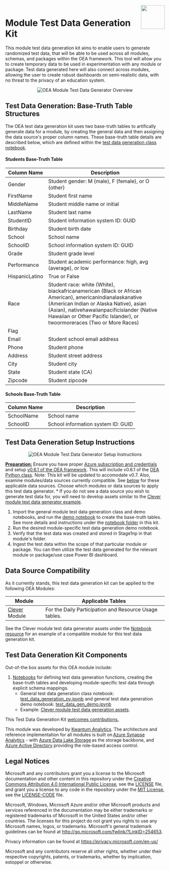 <img align="right" height="75" src="https://github.com/microsoft/OpenEduAnalytics/blob/main/docs/pics/oea-logo-nobg.png">

# Module Test Data Generation Kit

This module test data generation kit aims to enable users to generate randomized test data, that will be able to be used across all modules, schemas, and packages within the OEA framework. This tool will allow you to create temporary data to be used in experimentation with any module or package. Test data generated here will also connect across modules, allowing the user to create robust dashboards on semi-realistic data, with no threat to the privacy of an education system.

<p align="center">
  <img src="https://github.com/cstohlmann/OpenEduAnalytics/blob/main/modules/module_test_data_generation_kit/docs/images/module_test_data_gen_overview.png" alt="OEA Module Test Data Generator Overview"/>
</p>

## Test Data Generation: Base-Truth Table Structures

The OEA test data generation kit uses two base-truth tables to artifically generate data for a module, by creating the general data and then assigning the data source's proper column names. These base-truth table details are described below, which are defined within the [test data generation class notebook](https://github.com/microsoft/OpenEduAnalytics/blob/main/modules/module_test_data_generation_kit/notebook/test_data_generation_py.ipynb).

#### Students Base-Truth Table

| Column Name | Description |
|-----------|---------------|
|Gender     |Student gender: M (male), F (female), or O (other) |
|FirstName  |Student first name       |
|MiddleName |Student middle name or initial         |
|LastName   |Student last name         |
|StudentID  |Student information system ID: GUID|
|Birthday   |Student birth date |
|School     |School name |
|SchoolID   |School information system ID: GUID|
|Grade      |Student grade level |
|Performance|Student academic performance: high, avg (average), or low |
|HispanicLatino|True or False |
|Race       |Student race: white (White), blackafricanamerican (Black or African American), americanindianalaskanative (American Indian or Alaska Native), asian (Asian), nativehawaiianpacificislander (Native Hawaiian or Other Pacific Islander), or twoormoreraces (Two or More Races)|
|Flag       | |
|Email      |Student school email address |
|Phone      |Student phone |
|Address    |Student street address |
|City       |Student city |
|State      |Student state (CA) |
|Zipcode    |Student zipcode |

#### Schools Base-Truth Table

|Column Name|Description    |
|-----------|---------------|
|SchoolName |School name |
|SchoolID   |School information system ID: GUID|

## Test Data Generation Setup Instructions

<p align="center">
  <img src="https://github.com/cstohlmann/OpenEduAnalytics/blob/main/modules/module_test_data_generation_kit/docs/images/module_test_data_gen_setup_visual.png" alt="OEA Module Test Data Generator Setup Instructions"/>
</p>

<ins><strong>Preparation:</ins></strong> Ensure you have proper [Azure subscription and credentials](https://github.com/microsoft/OpenEduAnalytics/tree/main/framework) and setup [v0.6.1 of the OEA framework](https://github.com/microsoft/OpenEduAnalytics/tree/main/framework#setup-of-framework-assets). This will include v0.6.1 of the [OEA Python class](https://github.com/microsoft/OpenEduAnalytics/blob/main/framework/synapse/notebook/OEA_py.ipynb). Note: This kit will be updated to accomodate v0.7. 
Also, examine modules/data sources currently compatible. See [below](https://github.com/microsoft/OpenEduAnalytics/tree/main/modules/module_test_data_generation_kit#data-source-compatibility) for these applicable data sources. Choose which modules or data sources to apply this test data generator.
    * If you do not see a data source you wish to generate test data for, you will need to develop assets similar to the [Clever module test data generator example](https://github.com/microsoft/OpenEduAnalytics/tree/main/modules/module_test_data_generation_kit/notebook/Clever_module).

1. Import the general module test data generation class and demo notebooks, and run the [demo notebook](https://github.com/microsoft/OpenEduAnalytics/blob/main/modules/module_test_data_generation_kit/notebook/test_data_gen_demo.ipynb) to create the base-truth tables. See more details and instructions under the [notebook folder](https://github.com/microsoft/OpenEduAnalytics/tree/main/modules/module_test_data_generation_kit/notebook) in this kit.
2. Run the desired module-specific test data generation demo notebook.
3. Verify that the test data was created and stored in Stage1np in that module's folder.
4. Ingest the test data within the scope of that particular module or package. You can then utilize the test data generated for the relevant module or package/use case Power BI dashboard.

## Data Source Compatibility

As it currently stands, this test data generation kit can be applied to the following OEA Modules:

| Module | Applicable Tables |
| --- | --- |
| [Clever](https://github.com/microsoft/OpenEduAnalytics/tree/main/modules/module_catalog/Clever) Module | For the Daily Participation and Resource Usage tables. |

See the Clever module test data generator assets under the [Notebook resource](https://github.com/microsoft/OpenEduAnalytics/blob/main/modules/module_test_data_generation_kit/notebook/Clever_module) for an example of a compatible module for this test data generation kit.

## Test Data Generation Kit Components

Out-of-the box assets for this OEA module include:

1. [Notebooks](https://github.com/microsoft/OpenEduAnalytics/tree/main/modules/module_test_data_generation_kit/notebook) for defining test data generation functions, creating the base-truth tables and developing module-specific test data through explicit schema mappings.
    * General test data generation class notebook: [test_data_generation_py.ipynb](https://github.com/microsoft/OpenEduAnalytics/blob/main/modules/module_test_data_generation_kit/notebook/test_data_generation_py.ipynb) and general test data generation demo notebook: [test_data_gen_demo.ipynb](https://github.com/microsoft/OpenEduAnalytics/blob/main/modules/module_test_data_generation_kit/notebook/test_data_gen_demo.ipynb)
    * Example: [Clever module test data generation assets](https://github.com/microsoft/OpenEduAnalytics/tree/main/modules/module_test_data_generation_kit/notebook/Clever_module).

This Test Data Generation Kit [welcomes contributions.](https://github.com/microsoft/OpenEduAnalytics/blob/main/docs/license/CONTRIBUTING.md)

This module was developed by [Kwantum Analytics](https://www.kwantumedu.com/). The architecture and reference implementation for all modules is built on [Azure Synapse Analytics](https://azure.microsoft.com/en-us/services/synapse-analytics/) - with [Azure Data Lake Storage](https://docs.microsoft.com/en-us/azure/storage/blobs/data-lake-storage-introduction) as the storage backbone,  and [Azure Active Directory](https://azure.microsoft.com/en-us/services/active-directory/) providing the role-based access control.

## Legal Notices

Microsoft and any contributors grant you a license to the Microsoft documentation and other content
in this repository under the [Creative Commons Attribution 4.0 International Public License](https://creativecommons.org/licenses/by/4.0/legalcode),
see the [LICENSE](https://github.com/microsoft/OpenEduAnalytics/blob/main/docs/license/LICENSE) file, and grant you a license to any code in the repository under the [MIT License](https://opensource.org/licenses/MIT), see the
[LICENSE-CODE](https://github.com/microsoft/OpenEduAnalytics/blob/main/docs/license/LICENSE-CODE) file.

Microsoft, Windows, Microsoft Azure and/or other Microsoft products and services referenced in the documentation
may be either trademarks or registered trademarks of Microsoft in the United States and/or other countries.
The licenses for this project do not grant you rights to use any Microsoft names, logos, or trademarks.
Microsoft's general trademark guidelines can be found at <http://go.microsoft.com/fwlink/?LinkID=254653>.

Privacy information can be found at <https://privacy.microsoft.com/en-us/>

Microsoft and any contributors reserve all other rights, whether under their respective copyrights, patents,
or trademarks, whether by implication, estoppel or otherwise.
